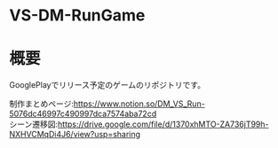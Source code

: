 # VS-DM-RunGame  
# 概要  
GooglePlayでリリース予定のゲームのリポジトリです。 
  
制作まとめページ:https://www.notion.so/DM_VS_Run-5076dc46997c490997dca7574aba72cd  
シーン遷移図:https://drive.google.com/file/d/1370xhMTO-ZA736jT99h-NXHVCMqDi4J6/view?usp=sharing

